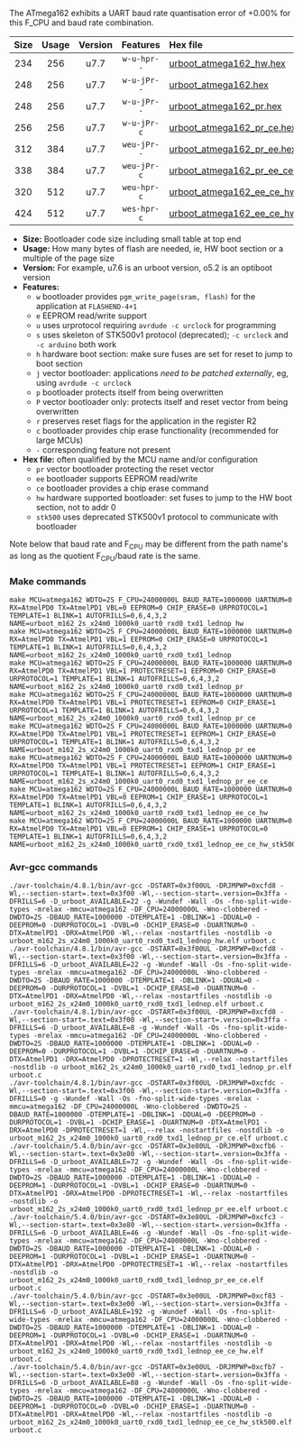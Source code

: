 The ATmega162 exhibits a UART baud rate quantisation error of +0.00% for this F_CPU and baud rate combination.

|Size|Usage|Version|Features|Hex file|
|:-:|:-:|:-:|:-:|:--|
|234|256|u7.7|`w-u-hpr--`|[urboot_atmega162_hw.hex](https://raw.githubusercontent.com/stefanrueger/urboot.hex/main/cores/majorcore/atmega162/watchdog_2_s/external_oscillator/1382400_hz/57600_baud/uart0_rxd0_txd1/lednop/urboot_atmega162_hw.hex)|
|248|256|u7.7|`w-u-jPr--`|[urboot_atmega162.hex](https://raw.githubusercontent.com/stefanrueger/urboot.hex/main/cores/majorcore/atmega162/watchdog_2_s/external_oscillator/1382400_hz/57600_baud/uart0_rxd0_txd1/lednop/urboot_atmega162.hex)|
|248|256|u7.7|`w-u-jPr--`|[urboot_atmega162_pr.hex](https://raw.githubusercontent.com/stefanrueger/urboot.hex/main/cores/majorcore/atmega162/watchdog_2_s/external_oscillator/1382400_hz/57600_baud/uart0_rxd0_txd1/lednop/urboot_atmega162_pr.hex)|
|256|256|u7.7|`w-u-jPr-c`|[urboot_atmega162_pr_ce.hex](https://raw.githubusercontent.com/stefanrueger/urboot.hex/main/cores/majorcore/atmega162/watchdog_2_s/external_oscillator/1382400_hz/57600_baud/uart0_rxd0_txd1/lednop/urboot_atmega162_pr_ce.hex)|
|312|384|u7.7|`weu-jPr--`|[urboot_atmega162_pr_ee.hex](https://raw.githubusercontent.com/stefanrueger/urboot.hex/main/cores/majorcore/atmega162/watchdog_2_s/external_oscillator/1382400_hz/57600_baud/uart0_rxd0_txd1/lednop/urboot_atmega162_pr_ee.hex)|
|338|384|u7.7|`weu-jPr-c`|[urboot_atmega162_pr_ee_ce.hex](https://raw.githubusercontent.com/stefanrueger/urboot.hex/main/cores/majorcore/atmega162/watchdog_2_s/external_oscillator/1382400_hz/57600_baud/uart0_rxd0_txd1/lednop/urboot_atmega162_pr_ee_ce.hex)|
|320|512|u7.7|`weu-hpr-c`|[urboot_atmega162_ee_ce_hw.hex](https://raw.githubusercontent.com/stefanrueger/urboot.hex/main/cores/majorcore/atmega162/watchdog_2_s/external_oscillator/1382400_hz/57600_baud/uart0_rxd0_txd1/lednop/urboot_atmega162_ee_ce_hw.hex)|
|424|512|u7.7|`wes-hpr-c`|[urboot_atmega162_ee_ce_hw_stk500.hex](https://raw.githubusercontent.com/stefanrueger/urboot.hex/main/cores/majorcore/atmega162/watchdog_2_s/external_oscillator/1382400_hz/57600_baud/uart0_rxd0_txd1/lednop/urboot_atmega162_ee_ce_hw_stk500.hex)|

- **Size:** Bootloader code size including small table at top end
- **Usage:** How many bytes of flash are needed, ie, HW boot section or a multiple of the page size
- **Version:** For example, u7.6 is an urboot version, o5.2 is an optiboot version
- **Features:**
  + `w` bootloader provides `pgm_write_page(sram, flash)` for the application at `FLASHEND-4+1`
  + `e` EEPROM read/write support
  + `u` uses urprotocol requiring `avrdude -c urclock` for programming
  + `s` uses skeleton of STK500v1 protocol (deprecated); `-c urclock` and `-c arduino` both work
  + `h` hardware boot section: make sure fuses are set for reset to jump to boot section
  + `j` vector bootloader: applications *need to be patched externally*, eg, using `avrdude -c urclock`
  + `p` bootloader protects itself from being overwritten
  + `P` vector bootloader only: protects itself and reset vector from being overwritten
  + `r` preserves reset flags for the application in the register R2
  + `c` bootloader provides chip erase functionality (recommended for large MCUs)
  + `-` corresponding feature not present
- **Hex file:** often qualified by the MCU name and/or configuration
  + `pr` vector bootloader protecting the reset vector
  + `ee` bootloader supports EEPROM read/write
  + `ce` bootloader provides a chip erase command
  + `hw` hardware supported bootloader: set fuses to jump to the HW boot section, not to addr 0
  + `stk500` uses deprecated STK500v1 protocol to communicate with bootloader


Note below that baud rate and F<sub>CPU</sub> may be different from the path name's as long as the quotient F<sub>CPU</sub>/baud rate is the same.

### Make commands
```
make MCU=atmega162 WDTO=2S F_CPU=24000000L BAUD_RATE=1000000 UARTNUM=0 RX=AtmelPD0 TX=AtmelPD1 VBL=0 EEPROM=0 CHIP_ERASE=0 URPROTOCOL=1 TEMPLATE=1 BLINK=1 AUTOFRILLS=0,6,4,3,2 NAME=urboot_m162_2s_x24m0_1000k0_uart0_rxd0_txd1_lednop_hw
make MCU=atmega162 WDTO=2S F_CPU=24000000L BAUD_RATE=1000000 UARTNUM=0 RX=AtmelPD0 TX=AtmelPD1 VBL=1 EEPROM=0 CHIP_ERASE=0 URPROTOCOL=1 TEMPLATE=1 BLINK=1 AUTOFRILLS=0,6,4,3,2 NAME=urboot_m162_2s_x24m0_1000k0_uart0_rxd0_txd1_lednop
make MCU=atmega162 WDTO=2S F_CPU=24000000L BAUD_RATE=1000000 UARTNUM=0 RX=AtmelPD0 TX=AtmelPD1 VBL=1 PROTECTRESET=1 EEPROM=0 CHIP_ERASE=0 URPROTOCOL=1 TEMPLATE=1 BLINK=1 AUTOFRILLS=0,6,4,3,2 NAME=urboot_m162_2s_x24m0_1000k0_uart0_rxd0_txd1_lednop_pr
make MCU=atmega162 WDTO=2S F_CPU=24000000L BAUD_RATE=1000000 UARTNUM=0 RX=AtmelPD0 TX=AtmelPD1 VBL=1 PROTECTRESET=1 EEPROM=0 CHIP_ERASE=1 URPROTOCOL=1 TEMPLATE=1 BLINK=1 AUTOFRILLS=0,6,4,3,2 NAME=urboot_m162_2s_x24m0_1000k0_uart0_rxd0_txd1_lednop_pr_ce
make MCU=atmega162 WDTO=2S F_CPU=24000000L BAUD_RATE=1000000 UARTNUM=0 RX=AtmelPD0 TX=AtmelPD1 VBL=1 PROTECTRESET=1 EEPROM=1 CHIP_ERASE=0 URPROTOCOL=1 TEMPLATE=1 BLINK=1 AUTOFRILLS=0,6,4,3,2 NAME=urboot_m162_2s_x24m0_1000k0_uart0_rxd0_txd1_lednop_pr_ee
make MCU=atmega162 WDTO=2S F_CPU=24000000L BAUD_RATE=1000000 UARTNUM=0 RX=AtmelPD0 TX=AtmelPD1 VBL=1 PROTECTRESET=1 EEPROM=1 CHIP_ERASE=1 URPROTOCOL=1 TEMPLATE=1 BLINK=1 AUTOFRILLS=0,6,4,3,2 NAME=urboot_m162_2s_x24m0_1000k0_uart0_rxd0_txd1_lednop_pr_ee_ce
make MCU=atmega162 WDTO=2S F_CPU=24000000L BAUD_RATE=1000000 UARTNUM=0 RX=AtmelPD0 TX=AtmelPD1 VBL=0 EEPROM=1 CHIP_ERASE=1 URPROTOCOL=1 TEMPLATE=1 BLINK=1 AUTOFRILLS=0,6,4,3,2 NAME=urboot_m162_2s_x24m0_1000k0_uart0_rxd0_txd1_lednop_ee_ce_hw
make MCU=atmega162 WDTO=2S F_CPU=24000000L BAUD_RATE=1000000 UARTNUM=0 RX=AtmelPD0 TX=AtmelPD1 VBL=0 EEPROM=1 CHIP_ERASE=1 URPROTOCOL=0 TEMPLATE=1 BLINK=1 AUTOFRILLS=0,6,4,3,2 NAME=urboot_m162_2s_x24m0_1000k0_uart0_rxd0_txd1_lednop_ee_ce_hw_stk500
```

### Avr-gcc commands
```
./avr-toolchain/4.8.1/bin/avr-gcc -DSTART=0x3f00UL -DRJMPWP=0xcfd8 -Wl,--section-start=.text=0x3f00 -Wl,--section-start=.version=0x3ffa -DFRILLS=6 -D_urboot_AVAILABLE=22 -g -Wundef -Wall -Os -fno-split-wide-types -mrelax -mmcu=atmega162 -DF_CPU=24000000L -Wno-clobbered -DWDTO=2S -DBAUD_RATE=1000000 -DTEMPLATE=1 -DBLINK=1 -DDUAL=0 -DEEPROM=0 -DURPROTOCOL=1 -DVBL=0 -DCHIP_ERASE=0 -DUARTNUM=0 -DTX=AtmelPD1 -DRX=AtmelPD0 -Wl,--relax -nostartfiles -nostdlib -o urboot_m162_2s_x24m0_1000k0_uart0_rxd0_txd1_lednop_hw.elf urboot.c
./avr-toolchain/4.8.1/bin/avr-gcc -DSTART=0x3f00UL -DRJMPWP=0xcfd8 -Wl,--section-start=.text=0x3f00 -Wl,--section-start=.version=0x3ffa -DFRILLS=6 -D_urboot_AVAILABLE=22 -g -Wundef -Wall -Os -fno-split-wide-types -mrelax -mmcu=atmega162 -DF_CPU=24000000L -Wno-clobbered -DWDTO=2S -DBAUD_RATE=1000000 -DTEMPLATE=1 -DBLINK=1 -DDUAL=0 -DEEPROM=0 -DURPROTOCOL=1 -DVBL=1 -DCHIP_ERASE=0 -DUARTNUM=0 -DTX=AtmelPD1 -DRX=AtmelPD0 -Wl,--relax -nostartfiles -nostdlib -o urboot_m162_2s_x24m0_1000k0_uart0_rxd0_txd1_lednop.elf urboot.c
./avr-toolchain/4.8.1/bin/avr-gcc -DSTART=0x3f00UL -DRJMPWP=0xcfd8 -Wl,--section-start=.text=0x3f00 -Wl,--section-start=.version=0x3ffa -DFRILLS=6 -D_urboot_AVAILABLE=8 -g -Wundef -Wall -Os -fno-split-wide-types -mrelax -mmcu=atmega162 -DF_CPU=24000000L -Wno-clobbered -DWDTO=2S -DBAUD_RATE=1000000 -DTEMPLATE=1 -DBLINK=1 -DDUAL=0 -DEEPROM=0 -DURPROTOCOL=1 -DVBL=1 -DCHIP_ERASE=0 -DUARTNUM=0 -DTX=AtmelPD1 -DRX=AtmelPD0 -DPROTECTRESET=1 -Wl,--relax -nostartfiles -nostdlib -o urboot_m162_2s_x24m0_1000k0_uart0_rxd0_txd1_lednop_pr.elf urboot.c
./avr-toolchain/4.8.1/bin/avr-gcc -DSTART=0x3f00UL -DRJMPWP=0xcfdc -Wl,--section-start=.text=0x3f00 -Wl,--section-start=.version=0x3ffa -DFRILLS=0 -g -Wundef -Wall -Os -fno-split-wide-types -mrelax -mmcu=atmega162 -DF_CPU=24000000L -Wno-clobbered -DWDTO=2S -DBAUD_RATE=1000000 -DTEMPLATE=1 -DBLINK=1 -DDUAL=0 -DEEPROM=0 -DURPROTOCOL=1 -DVBL=1 -DCHIP_ERASE=1 -DUARTNUM=0 -DTX=AtmelPD1 -DRX=AtmelPD0 -DPROTECTRESET=1 -Wl,--relax -nostartfiles -nostdlib -o urboot_m162_2s_x24m0_1000k0_uart0_rxd0_txd1_lednop_pr_ce.elf urboot.c
./avr-toolchain/5.4.0/bin/avr-gcc -DSTART=0x3e80UL -DRJMPWP=0xcfb6 -Wl,--section-start=.text=0x3e80 -Wl,--section-start=.version=0x3ffa -DFRILLS=6 -D_urboot_AVAILABLE=72 -g -Wundef -Wall -Os -fno-split-wide-types -mrelax -mmcu=atmega162 -DF_CPU=24000000L -Wno-clobbered -DWDTO=2S -DBAUD_RATE=1000000 -DTEMPLATE=1 -DBLINK=1 -DDUAL=0 -DEEPROM=1 -DURPROTOCOL=1 -DVBL=1 -DCHIP_ERASE=0 -DUARTNUM=0 -DTX=AtmelPD1 -DRX=AtmelPD0 -DPROTECTRESET=1 -Wl,--relax -nostartfiles -nostdlib -o urboot_m162_2s_x24m0_1000k0_uart0_rxd0_txd1_lednop_pr_ee.elf urboot.c
./avr-toolchain/5.4.0/bin/avr-gcc -DSTART=0x3e80UL -DRJMPWP=0xcfc3 -Wl,--section-start=.text=0x3e80 -Wl,--section-start=.version=0x3ffa -DFRILLS=6 -D_urboot_AVAILABLE=46 -g -Wundef -Wall -Os -fno-split-wide-types -mrelax -mmcu=atmega162 -DF_CPU=24000000L -Wno-clobbered -DWDTO=2S -DBAUD_RATE=1000000 -DTEMPLATE=1 -DBLINK=1 -DDUAL=0 -DEEPROM=1 -DURPROTOCOL=1 -DVBL=1 -DCHIP_ERASE=1 -DUARTNUM=0 -DTX=AtmelPD1 -DRX=AtmelPD0 -DPROTECTRESET=1 -Wl,--relax -nostartfiles -nostdlib -o urboot_m162_2s_x24m0_1000k0_uart0_rxd0_txd1_lednop_pr_ee_ce.elf urboot.c
./avr-toolchain/5.4.0/bin/avr-gcc -DSTART=0x3e00UL -DRJMPWP=0xcf83 -Wl,--section-start=.text=0x3e00 -Wl,--section-start=.version=0x3ffa -DFRILLS=6 -D_urboot_AVAILABLE=192 -g -Wundef -Wall -Os -fno-split-wide-types -mrelax -mmcu=atmega162 -DF_CPU=24000000L -Wno-clobbered -DWDTO=2S -DBAUD_RATE=1000000 -DTEMPLATE=1 -DBLINK=1 -DDUAL=0 -DEEPROM=1 -DURPROTOCOL=1 -DVBL=0 -DCHIP_ERASE=1 -DUARTNUM=0 -DTX=AtmelPD1 -DRX=AtmelPD0 -Wl,--relax -nostartfiles -nostdlib -o urboot_m162_2s_x24m0_1000k0_uart0_rxd0_txd1_lednop_ee_ce_hw.elf urboot.c
./avr-toolchain/5.4.0/bin/avr-gcc -DSTART=0x3e00UL -DRJMPWP=0xcfb7 -Wl,--section-start=.text=0x3e00 -Wl,--section-start=.version=0x3ffa -DFRILLS=6 -D_urboot_AVAILABLE=88 -g -Wundef -Wall -Os -fno-split-wide-types -mrelax -mmcu=atmega162 -DF_CPU=24000000L -Wno-clobbered -DWDTO=2S -DBAUD_RATE=1000000 -DTEMPLATE=1 -DBLINK=1 -DDUAL=0 -DEEPROM=1 -DURPROTOCOL=0 -DVBL=0 -DCHIP_ERASE=1 -DUARTNUM=0 -DTX=AtmelPD1 -DRX=AtmelPD0 -Wl,--relax -nostartfiles -nostdlib -o urboot_m162_2s_x24m0_1000k0_uart0_rxd0_txd1_lednop_ee_ce_hw_stk500.elf urboot.c
```

